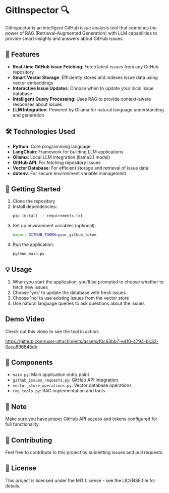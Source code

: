 # GitInspector 🔍

GitInspector is an intelligent GitHub issue analysis tool that combines the power of RAG (Retrieval-Augmented Generation) with LLM capabilities to provide smart insights and answers about GitHub issues.

## 🌟 Features

- **Real-time GitHub Issue Fetching**: Fetch latest issues from any GitHub repository
- **Smart Vector Storage**: Efficiently stores and indexes issue data using vector embeddings
- **Interactive Issue Updates**: Choose when to update your local issue database
- **Intelligent Query Processing**: Uses RAG to provide context-aware responses about issues
- **LLM Integration**: Powered by Ollama for natural language understanding and generation

## 🛠️ Technologies Used

- **Python**: Core programming language
- **LangChain**: Framework for building LLM applications
- **Ollama**: Local LLM integration (llama3.1 model)
- **GitHub API**: For fetching repository issues
- **Vector Database**: For efficient storage and retrieval of issue data
- **dotenv**: For secure environment variable management

## 🚀 Getting Started

1. Clone the repository
2. Install dependencies:
   ```bash
   pip install -r requirements.txt
   ```
3. Set up environment variables (optional):
   ```bash
   export GITHUB_TOKEN=your_github_token
   ```
4. Run the application:
   ```bash
   python main.py
   ```

## 💡 Usage

1. When you start the application, you'll be prompted to choose whether to fetch new issues
2. Choose 'yes' to update the database with fresh issues
3. Choose 'no' to use existing issues from the vector store
4. Use natural language queries to ask questions about the issues

## Demo Video

Check out this video to see the tool in action:<br>

https://github.com/user-attachments/assets/f0c63bb7-e4f0-4794-bc32-0aca896845db


## 🔧 Components

- `main.py`: Main application entry point
- `github_issues_requests.py`: GitHub API integration
- `vector_store_operations.py`: Vector database operations
- `rag_tools.py`: RAG implementation and tools

## 📝 Note

Make sure you have proper GitHub API access and tokens configured for full functionality.

## 🤝 Contributing

Feel free to contribute to this project by submitting issues and pull requests.

## 📄 License

This project is licensed under the MIT License - see the LICENSE file for details.
